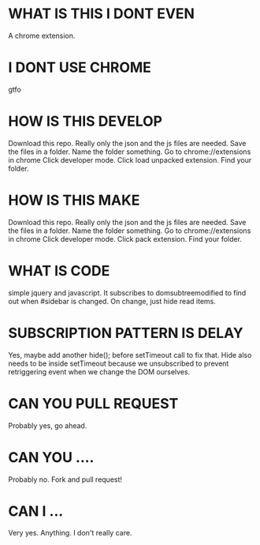 WHAT IS THIS I DONT EVEN
============
A chrome extension. 

I DONT USE CHROME
======
gtfo

HOW IS THIS DEVELOP
=======
Download this repo. Really only the json and the js files are needed.
Save the files in a folder.
Name the folder something.
Go to chrome://extensions in chrome
Click developer mode.
Click load unpacked extension.
Find your folder.

HOW IS THIS MAKE
=======
Download this repo. Really only the json and the js files are needed.
Save the files in a folder.
Name the folder something.
Go to chrome://extensions in chrome
Click developer mode.
Click pack extension.
Find your folder.

WHAT IS CODE
========
simple jquery and javascript.
It subscribes to domsubtreemodified to find out when #sidebar is changed.
On change, just hide read items.

SUBSCRIPTION PATTERN IS DELAY
===========
Yes, maybe add another hide(); before setTimeout call to fix that.
Hide also needs to be inside setTimeout because we unsubscribed to prevent 
retriggering event when we change the DOM ourselves.

CAN YOU PULL REQUEST
=========
Probably yes, go ahead.

CAN YOU ....
===========
Probably no. Fork and pull request!

CAN I ...
=========
Very yes. Anything. I don't really care.


